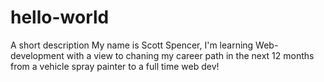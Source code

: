 # hello-world
A short description
My name is Scott Spencer, I'm learning Web-development with a view to chaning my career path in the next 12 months from a vehicle spray painter to a full time web dev!

